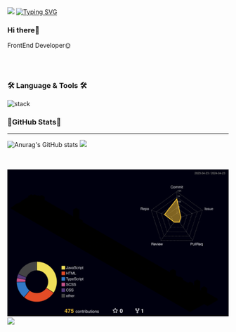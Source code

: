 
<img src="https://capsule-render.vercel.app/api?type=waving&color=gradient&height=100&section=header&" />
<a href="https://git.io/typing-svg"><img src="https://readme-typing-svg.demolab.com?font=Cabin&weight=600&size=30&pause=1000&color=F78093&width=435&lines=Daseul's+Github+Profile+%F0%9F%98%99" alt="Typing SVG" /></a>

### Hi there🤗

FrontEnd Developer🌞

<br><br>

### 🛠 Language & Tools 🛠 
![stack](https://github.com/YeoDaSeul4355/YeoDaSeul4355/assets/125419623/e8d73d27-0d29-4c65-8204-3c29d41f3df0)


### 🎀GitHub Stats🎀
---------------
![Anurag's GitHub stats](https://github-readme-stats.vercel.app/api?username=YeoDaSeul4355&show_icons=true&theme=dracula)            <img src="https://github-readme-stats.vercel.app/api/top-langs/?username=YeoDaSeul4355&layout=compact">

<br><br>
![](./profile-3d-contrib/profile-night-rainbow.svg)
<img src="https://capsule-render.vercel.app/api?type=waving&color=gradient&height=100&section=footer&" />
